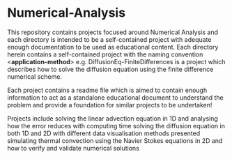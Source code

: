 # Numerical-Analysis

This repository contains projects focused around Numerical Analysis and each directory is intended to be a self-contained project with adequate enough documentation to be used as educational content. Each directory herein contains a self-contained project with the naming convention \<**application-method**\> e.g. DiffusionEq-FiniteDifferences is a project which describes how to solve the diffusion equation using the finite difference numerical scheme.
  
Each project contains a readme file which is aimed to contain enough information to act as a standalone educational document to understand the problem and provide a foundation for similar projects to be undertaken!

Projects include
solving the linear advection equation in 1D and analysing how the error reduces with computing time
solving the diffusion equation in both 1D and 2D with different data visualisation methods presented
simulating thermal convection using the Navier Stokes equations in 2D and how to verify and validate numerical solutions

